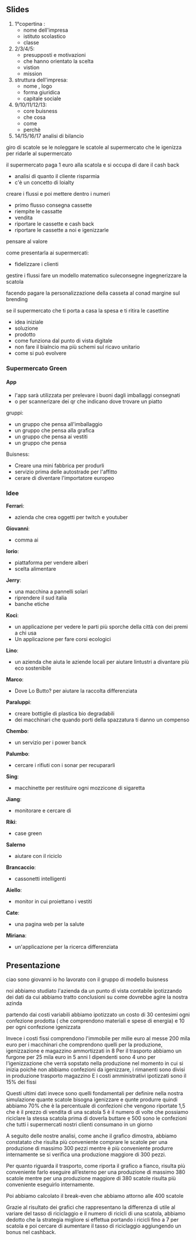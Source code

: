 
## Slides

1. 1°copertina :
    - nome dell'impresa
    - istituto scolastico
    - classe
2. 2/3/4/5:
    - presupposti e motivazioni
    - che hanno orientato la scelta
    - vistion
    - mission
3. struttura dell'impresa:
    - nome , logo
    - forma giuridica
    - capitale sociale
4. 9/10/11/12/13:
    - core buisness
    - che cosa
    - come
    - perchè
5. 14/15/16/17 analisi di bilancio



giro di scatole se le noleggare le scatole  al supermercato
che le igenizza per ridarle al supermercato

il supermercato paga 1 euro alla scatola e si occupa di dare il cash back

- analisi di quanto il cliente risparmia
- c'è un concetto di loialty

creare i flussi e poi mettere dentro i numeri
- primo flusso consegna cassette
- riempite le cassatte
- vendita
- riportare le cassette  e cash back
- riportare le cassette a noi e igenizzarle

pensare al valore 

come presentarla ai supermercati:
- fidelizzare i clienti

gestire i flussi 
fare un modello matematico suleconsegne 
ingegnerizzare la scatola

facendo pagare la personalizzazione della casseta al conad
margine sul brending

se il supermercato che ti porta a casa la spesa e ti ritira le casettine


- idea iniziale 
- soluzione 
- prodotto
- come funziona dal punto di vista digitale
- non fare il bialncio ma più schemi sul ricavo unitario
- come si può evolvere 

### Supermercato Green

#### App 

- l'app sarà utilizzata per prelevare i buoni dagli imballaggi consegnati
- o per scannerizare dei qr che indicano dove trovare un piatto


gruppi:
- un gruppo che pensa all'imballaggio
- un gruppo che pensa alla grafica
- un gruppo che pensa ai vestiti
- un gruppo che pensa 




Buisness:
- Creare una mini fabbrica per produrli
- servizio prima delle autostrade per l'affitto
- cerare di diventare l'importatore europeo

### Idee

**Ferrari**:
- azienda che crea oggetti per twitch e youtuber

**Giovanni**:
- comma ai

**Iorio**:
- piattaforma per vendere alberi
- scelta alimentare

**Jerry**:
- una macchina a pannelli solari
- riprendere il sud italia
- banche etiche

**Koci**:
- un applicazione per vedere le parti più sporche della città con dei 
    premi  a chi usa 
- Un applicazione per fare corsi ecologici

**Lino**:
- un azienda che aiuta le aziende locali per aiutare lintustri a divantare più 
  eco sostenibile
  
**Marco**:
- Dove Lo Butto? per aiutare la raccolta differenziata

**Paraluppi**:
- creare bottiglie di plastica bio degradabili
- dei macchinari che quando porti della spazzatura ti danno un compenso

**Chembo**:
- un servizio per i power banck 
  
**Palumbo**:
- cercare i rifiuti con i sonar per recupararli
     
**Sing**:
- macchinette per restituire ogni mozzicone di sigaretta

**Jiang**:
- monitorare e cercare di 

**Riki**:
- case green

**Salerno**
- aiutare con il riciclo

**Brancaccio**:
- cassonetti intelligenti

**Aiello**:
- monitor in cui proiettano i vestiti

**Cate**:
- una pagina web per la salute

**Miriana**:
- un'applicazione per la ricerca differenziata 






## Presentazione 

ciao sono giovanni
io ho lavorato con il gruppo di modello buisness

noi abbiamo studiato l'azienda da un punto di vista contabile 
ipotizzando dei dati da cui abbiamo tratto conclusioni su come dovrebbe agire la nostra azinda

partendo dai costi variabili abbiamo ipotizzato un costo di 30 centesimi ogni confezione prodotta 
( che comprendono materiali e spese di energia)
e 10 per ogni confezione igenizzata

Invece i costi fissi comprendono l'immobile per mille euro al messe 200 mila euro per i macchinari
che comprendono quelli per la produzione, igenizzazione e magazzino ammortizzati in 8
Per il trasporto abbiamo un furgone per 25 mila euro in 5 anni
I dipendenti sono 4 uno per l'igenizzazione che verrà sopstato nella produzione nel momento in cui si inizia
poichè non abbiamo confezioni da igenizzare, i rimanenti sono divisi in produzione trasporto magazzino
E i costi amministrativi ipotizzati sono il 15% dei fissi

Questi ultimi dati invece sono quelli fondamentali per definire nella nostra simulazione
quante scatole bisogna igenizzare e qunte produrre
quindi abbiamo 70% che è la percentuale di confezioni che vengono riportate
1,5 che è il prezzo di vendita di una scatola
5 è il numero di volte che possiamo riciclare la stessa scatola prima di doverla buttare
e 500 sono le confezioni che tutti i supermercati nostri clienti consumano in un giorno

A seguito delle nostre analisi, come anche il grafico dimostra, abbiamo constatato che risulta più conveniente comprare le scatole per una produzione di massimo 300 pezzi mentre è più conveniente produrre internamente se si verifica una produzione  maggiore di 300 pezzi.


Per quanto riguarda il trasporto, come riporta il grafico a fianco, risulta più conveniente farlo eseguire all’esterno per una produzione di massimo 380 scatole mentre per una produzione maggiore di 380 scatole risulta più conveniente eseguirlo internamente.


Poi abbiamo calcolato il break-even che abbiamo attorno alle 400 scatole 


Grazie al risultato dei grafici che rappresentano la differenza di utile al variare del tasso di riciclaggio e il numero di ricicli di una scatola, abbiamo dedotto che la strategia migliore si effettua portando i ricicli fino a 7 per scatola e poi cercare di aumentare il tasso di riciclaggio aggiungendo un bonus nel cashback.










